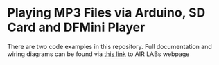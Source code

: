 # Playing MP3 Files via Arduino, SD Card and DFMini Player
There are two code examples in this repository. Full documentation and wiring diagrams can be found via [this link](http://airlab.itu.dk/mp3-dfminiplayer-with-arduino/) to AIR LABs webpage
